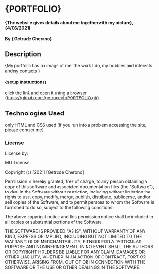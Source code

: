 # {PORTFOLIO}
#### {The website gives details about me togetherwith my picture}, {4/06/2021}
#### By **{ Getrude Cherono}**
## Description
{My portfolio has an image of me, the work I do, my hobbies and interests andmy contacts }

#### {setup instructions}
click the link and open it using a browser
{https://github.com/getrudech/PORTFOLIO.git}

## Technologies Used
only HTML and CSS used
{if you run into a problem accessing the site, please contact me}
### License

License by:

MIT License

Copyright (c) [2021] [Getrude Cherono]

Permission is hereby granted, free of charge, to any person obtaining a copy
of this software and associated documentation files (the "Software"), to deal
in the Software without restriction, including without limitation the rights
to use, copy, modify, merge, publish, distribute, sublicense, and/or sell
copies of the Software, and to permit persons to whom the Software is
furnished to do so, subject to the following conditions:

The above copyright notice and this permission notice shall be included in all
copies or substantial portions of the Software.

THE SOFTWARE IS PROVIDED "AS IS", WITHOUT WARRANTY OF ANY KIND, EXPRESS OR
IMPLIED, INCLUDING BUT NOT LIMITED TO THE WARRANTIES OF MERCHANTABILITY,
FITNESS FOR A PARTICULAR PURPOSE AND NONINFRINGEMENT. IN NO EVENT SHALL THE
AUTHORS OR COPYRIGHT HOLDERS BE LIABLE FOR ANY CLAIM, DAMAGES OR OTHER
LIABILITY, WHETHER IN AN ACTION OF CONTRACT, TORT OR OTHERWISE, ARISING FROM,
OUT OF OR IN CONNECTION WITH THE SOFTWARE OR THE USE OR OTHER DEALINGS IN THE
SOFTWARE.
  
